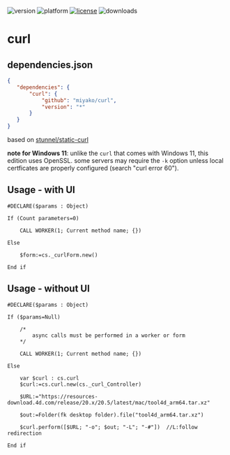 ![version](https://img.shields.io/badge/version-20%2B-E23089)
![platform](https://img.shields.io/static/v1?label=platform&message=mac-intel%20|%20mac-arm%20|%20win-64&color=blue)
[![license](https://img.shields.io/github/license/miyako/curl)](LICENSE)
![downloads](https://img.shields.io/github/downloads/miyako/curl/total)

# curl

## dependencies.json

 ```json
{
	"dependencies": {
		"curl": {
			"github": "miyako/curl",
			"version": "*"
		}
	}
}
```

based on [stunnel/static-curl](https://github.com/stunnel/static-curl)

**note for Windows 11**: unlike the `curl` that comes with Windows 11, this edition uses OpenSSL. some servers may require the `-k` option unless local certficates are properly configured (search "curl error 60").

## Usage - with UI

```4d
#DECLARE($params : Object)

If (Count parameters=0)
	
	CALL WORKER(1; Current method name; {})
	
Else 
	
	$form:=cs._curlForm.new()
	
End if 
```


## Usage - without UI

```4d
#DECLARE($params : Object)

If ($params=Null)
	
	/*
		async calls must be performed in a worker or form
	*/
	
	CALL WORKER(1; Current method name; {})
	
Else 
	
	var $curl : cs.curl
	$curl:=cs.curl.new(cs._curl_Controller)
	
	$URL:="https://resources-download.4d.com/release/20.x/20.5/latest/mac/tool4d_arm64.tar.xz"
	
	$out:=Folder(fk desktop folder).file("tool4d_arm64.tar.xz")
	
	$curl.perform([$URL; "-o"; $out; "-L"; "-#"])  //L:follow redirection
	
End if
```
